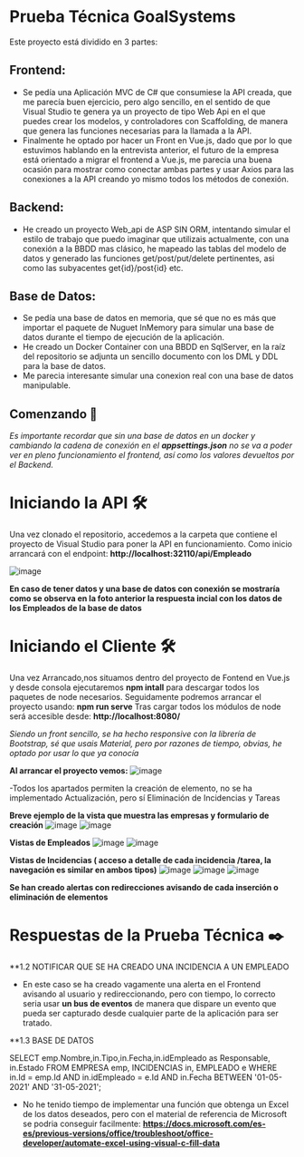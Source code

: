 
# Prueba Técnica GoalSystems

Este proyecto está dividido en 3 partes:
## Frontend: 
- Se pedía una Aplicación MVC de C# que consumiese la API creada, que me parecía buen ejercicio, pero algo sencillo, en el sentido de que Visual Studio te genera ya un proyecto de tipo Web Api en el que puedes crear los modelos, y controladores con Scaffolding, de manera que genera las funciones necesarias para la llamada a la API.
- Finalmente he optado por hacer un Front en Vue.js, dado que por lo que estuvimos hablando en la entrevista anterior, el futuro de la empresa está orientado a migrar el frontend a Vue.js, me parecia una buena ocasión para mostrar como conectar ambas partes y usar Axios para las conexiones a la API creando yo mismo todos los métodos de conexión.
## Backend:
- He creado un proyecto Web_api de ASP SIN ORM, intentando simular el estilo de trabajo que puedo imaginar que utilizais actualmente, con una conexión a la BBDD mas clásico, he mapeado las tablas del modelo de datos y generado las funciones get/post/put/delete pertinentes, asi como las subyacentes get{id}/post{id} etc.
## Base de Datos:
- Se pedía una base de datos en memoria, que sé que no es más que importar el paquete de Nuguet InMemory para simular una base de datos durante el tiempo de ejecución de la aplicación.
- He creado un Docker Container con una BBDD en SqlServer, en la raíz del repositorio se adjunta un sencillo documento con los DML y DDL para la base de datos.
- Me parecia interesante simular una conexion real con una base de datos manipulable.

## Comenzando 🚀

_Es importante recordar que sin una base de datos en un docker y cambiando la cadena de conexión en el **appsettings.json** no se va a poder ver en pleno funcionamiento el frontend, así como los valores devueltos por el Backend._

# Iniciando la API 🛠️

Una vez clonado el repositorio, accedemos a la carpeta que contiene el proyecto de Visual Studio para poner la API en funcionamiento.
Como inicio arrancará con el endpoint: **http://localhost:32110/api/Empleado**

![image](https://user-images.githubusercontent.com/94412083/142030732-53e4deab-088e-4860-8456-3afea430df2b.png)

**En caso de tener datos y una base de datos con conexión se mostraría como se observa en la foto anterior la respuesta incial con los datos de los Empleados de la base de datos**

# Iniciando el Cliente 🛠️

Una vez Arrancado,nos situamos  dentro del proyecto de Fontend en Vue.js y desde consola ejecutaremos **npm intall** para descargar todos los paquetes de node necesarios.
Seguidamente podremos arrancar el proyecto usando: **npm run serve**
Tras cargar todos los módulos de node será accesible desde: **http://localhost:8080/**

_Siendo un front sencillo, se ha hecho responsive con la librería de Bootstrap, sé que usais Material, pero por razones de tiempo, obvias, he optado por usar lo que ya conocía_

**Al arrancar el proyecto vemos:**
![image](https://user-images.githubusercontent.com/94412083/142031994-32ce1212-946f-40e5-8506-51223414bd14.png)


-Todos los apartados permiten la creación de elemento, no se ha implementado Actualización, pero sí Eliminación de Incidencias y Tareas

**Breve ejemplo  de la vista que muestra las empresas y formulario de creación**
 ![image](https://user-images.githubusercontent.com/94412083/142032266-f37544b2-fa74-496f-b4ab-ef1f78aa46b2.png)
 ![image](https://user-images.githubusercontent.com/94412083/142032294-ccf1b201-1a3e-4336-83fa-44725c8a8377.png)


**Vistas de Empleados**
![image](https://user-images.githubusercontent.com/94412083/142032400-ee0360f5-8a52-4d36-b4d1-aa890808751d.png)
![image](https://user-images.githubusercontent.com/94412083/142032442-e80674fa-f003-460a-b28f-866309350836.png)


**Vistas de Incidencias ( acceso a detalle de cada incidencia /tarea, la navegación es similar en ambos tipos)**
 ![image](https://user-images.githubusercontent.com/94412083/142032612-86d27604-8dae-4800-8ad5-b7e14c6b9ee7.png)
 ![image](https://user-images.githubusercontent.com/94412083/142032942-369e34ac-7472-439a-92b4-fc120137644c.png)
 ![image](https://user-images.githubusercontent.com/94412083/142033358-69b95623-229d-429b-b1ce-d1c152c0f127.png)

**Se han creado alertas con redirecciones avisando de cada inserción o eliminación de elementos**

# Respuestas de la Prueba Técnica ✒️

**1.2	NOTIFICAR QUE SE HA CREADO UNA INCIDENCIA A UN EMPLEADO
- En este caso se ha creado vagamente una alerta en el Frontend avisando al usuario y redireccionando, pero con tiempo, lo correcto seria usar **un bus de eventos** de manera que dispare un evento que pueda ser capturado desde cualquier parte de la aplicación para ser tratado.

**1.3	BASE DE DATOS

SELECT emp.Nombre,in.Tipo,in.Fecha,in.idEmpleado as Responsable, in.Estado
FROM EMPRESA emp,
INCIDENCIAS in,
EMPLEADO e
WHERE in.Id = emp.Id
AND in.idEmpleado = e.Id
AND in.Fecha BETWEEN '01-05-2021' AND '31-05-2021';

- No he tenido tiempo de implementar una función que obtenga un Excel de los datos deseados, pero con el material de referencia de Microsoft se podria conseguir facilmente:
**https://docs.microsoft.com/es-es/previous-versions/office/troubleshoot/office-developer/automate-excel-using-visual-c-fill-data**





